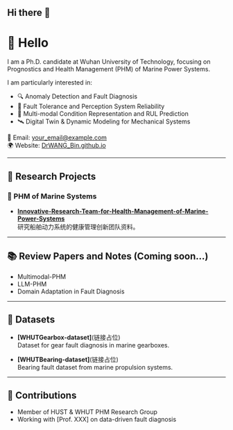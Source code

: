 ## Hi there 👋

<!--
**WHUTBIN/WHUTBIN** is a ✨ _special_ ✨ repository because its `README.md` (this file) appears on your GitHub profile.

Here are some ideas to get you started:

- 🔭 I’m currently working on ...
- 🌱 I’m currently learning ...
- 👯 I’m looking to collaborate on ...
- 🤔 I’m looking for help with ...
- 💬 Ask me about ...
- 📫 How to reach me: ...
- 😄 Pronouns: ...
- ⚡ Fun fact: ...
-->
# 👋 Hello

I am a Ph.D. candidate at Wuhan University of Technology, focusing on Prognostics and Health Management (PHM) of Marine Power Systems.

I am particularly interested in:

- 🔍 Anomaly Detection and Fault Diagnosis  
- 🔧 Fault Tolerance and Perception System Reliability  
- 🧠 Multi-modal Condition Representation and RUL Prediction  
- 🛰️ Digital Twin & Dynamic Modeling for Mechanical Systems

📧 Email: your_email@example.com  
🌍 Website: [DrWANG_Bin.github.io](https://github.com/WHUTBIN/DrWANG_Bin.github.io)

---

## 📘 Research Projects

### 🔬 PHM of Marine Systems
- [**Innovative-Research-Team-for-Health-Management-of-Marine-Power-Systems**](https://github.com/WHUTBIN/Innovative-Research-Team-for-Health-Management-of-Marine-Power-Systems)  
  研究船舶动力系统的健康管理创新团队资料。

---

## 📚 Review Papers and Notes (Coming soon...)

- Multimodal-PHM
- LLM-PHM
- Domain Adaptation in Fault Diagnosis

---

## 🧪 Datasets

- **[WHUTGearbox-dataset]**(链接占位)  
  Dataset for gear fault diagnosis in marine gearboxes.

- **[WHUTBearing-dataset]**(链接占位)  
  Bearing fault dataset from marine propulsion systems.

---

## 🎯 Contributions

- Member of HUST & WHUT PHM Research Group
- Working with [Prof. XXX] on data-driven fault diagnosis

